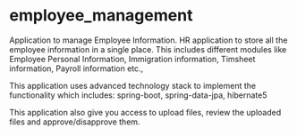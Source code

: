 # employee_management
Application to manage Employee Information. HR application to store all the employee information in a single place. 
This includes different modules like Employee Personal Information, Immigration information, Timsheet information, Payroll information etc.,

This application uses advanced technology stack to implement the functionality which includes:
spring-boot, spring-data-jpa, hibernate5

This application also give you access to upload files, review the uploaded files and approve/disapprove them.

